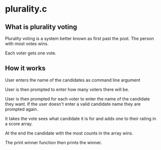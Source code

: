# plurality.c

## What is plurality voting
Plurality voting is a system better known as first past the post.
  The person with most votes wins.
  
Each voter gets one vote.

## How it works

User enters the name of the candidates as command line argument

User is then prompted to enter how many voters there will be.

User is then prompted for each voter to enter the name of the candidate they want.
If the user doesn't enter a valid candidate name they are prompted again.

It takes the vote sees what candidate it is for and adds one to their rating in a score array.

At the end the candidate with the most counts in the array wins.

The print winner function then prints the winner.
